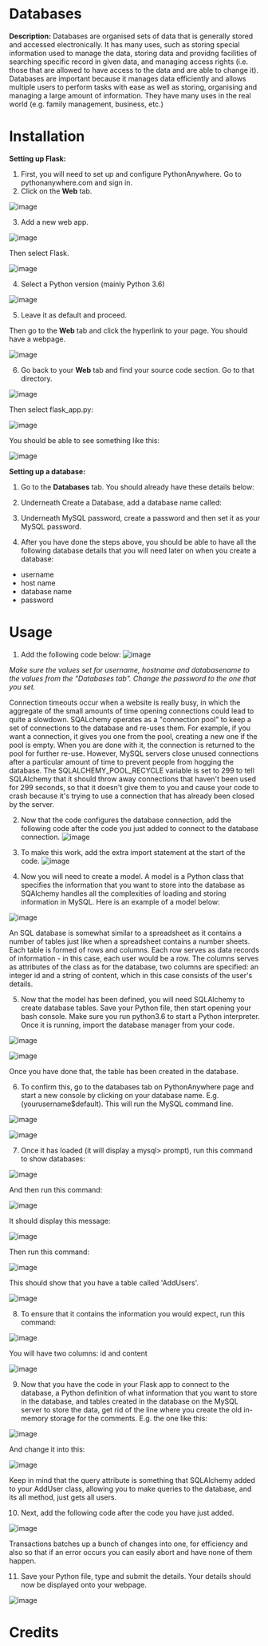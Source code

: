 # Databases

**Description:**
Databases are organised sets of data that is generally stored and accessed electronically. It has many uses, such as storing special 
information used to manage the data, storing data and providng facilities of searching specific record in given data, and managing access
rights (i.e. those that are allowed to have access to the data and are able to change it). Databases are important because it manages data 
efficiently and allows multiple users to perform tasks with ease as well as storing, organising and managing a large amount of information.
They have many uses in the real world (e.g. family management, business, etc.) 

# Installation
**Setting up Flask:**

1. First, you will need to set up and configure PythonAnywhere. Go to pythonanywhere.com and sign in.
2. Click on the **Web** tab.

![image](https://user-images.githubusercontent.com/56465665/66878748-18061580-f007-11e9-8bdf-39529ac237d2.png)

3. Add a new web app. 

![image](https://user-images.githubusercontent.com/56465665/66880146-3ec74a80-f00d-11e9-8740-4e2b3c977d27.png)


Then select Flask.

![image](https://user-images.githubusercontent.com/56465665/66880155-51da1a80-f00d-11e9-99b1-cc8626d715ed.png)

4. Select a Python version (mainly Python 3.6)

![image](https://user-images.githubusercontent.com/56465665/66880182-73d39d00-f00d-11e9-863a-0373ff877130.png)

5. Leave it as default and proceed. 

Then go to the **Web** tab and click the hyperlink to your page. You should have a webpage.

![image](https://user-images.githubusercontent.com/56465665/66880248-db89e800-f00d-11e9-844d-0388ad57e12c.png)

6. Go back to your **Web** tab and find your source code section. Go to that directory.

![image](https://user-images.githubusercontent.com/56465665/66880330-2d327280-f00e-11e9-9ee2-74dc2381e065.png)

Then select flask_app.py:

![image](https://user-images.githubusercontent.com/56465665/66880373-5d7a1100-f00e-11e9-81b0-403e6c73f5c8.png)

You should be able to see something like this: 

![image](https://user-images.githubusercontent.com/56465665/66880398-75ea2b80-f00e-11e9-99e6-c1d5d24a3b7b.png)

**Setting up a database:**

1. Go to the **Databases** tab. You should already have these details below:


2. Underneath Create a Database, add a database name called:


3. Underneath MySQL password, create a password and then set it as your MySQL password. 

4. After you have done the steps above, you should be able to have all the following database details that you will need later on when you create a database:
* username 
* host name
* database name 
* password

# Usage
1. Add the following code below:
![image](https://user-images.githubusercontent.com/56465665/66709672-ba4ca180-ed58-11e9-823f-d519c746c3b9.png)


*Make sure the values set for username, hostname and databasename to the values from the "Databases tab". Change the password to the one 
that you set.*

Connection timeouts occur when a website is really busy, in which the aggregate of the small amounts of time opening connections could lead to quite a slowdown. SQALchemy operates as a "connection pool" to keep a set of connections to the database and re-uses them. For example, if you want a connection, it gives you one from the pool, creating a new one if the pool is empty. When you are done with it, the connection is returned to the pool for further re-use. However, MySQL servers close unused connections after a particular amount of time to prevent people from hogging the database. The SQLALCHEMY_POOL_RECYCLE variable is set to 299 to tell SQLAlchemy that it should throw away connections that haven't been used for 299 seconds, so that it doesn't give them to you and cause your code to crash because it's trying to use a connection that has already been closed by the server.


2. Now that the code configures the database connection, add the following code after the code you just added to connect to the database connection. 
![image](https://user-images.githubusercontent.com/56465665/66709888-9ab77800-ed5c-11e9-9faa-ab1f6af7e512.png)

3. To make this work, add the extra import statement at the start of the code. 
![image](https://user-images.githubusercontent.com/56465665/66710001-2fbb7080-ed5f-11e9-9aa9-3c7a65ddd7f5.png)

4. Now you will need to create a model. A model is a Python class that specifies the information that you want to store into the database as SQAlchemy handles all the complexities of loading and storing information in MySQL. Here is an example of a model below:

![image](https://user-images.githubusercontent.com/56465665/66710016-685b4a00-ed5f-11e9-8ce4-b243f98fb156.png)

An SQL database is somewhat similar to a spreadsheet as it contains a number of tables just like when a spreadsheet contains a number sheets. Each table is formed of rows and columns. Each row serves as data records of information - in this case, each user would be a row. The columns serves as attributes of the class as for the database, two columns are specified: an integer id and a string of content, which in this case consists of the user's details. 

5. Now that the model has been defined, you will need SQLAlchemy to create database tables. Save your Python file, then start opening your bash console. Make sure you run python3.6 to start a Python interpreter. Once it is running, import the database manager from your code. 

![image](https://user-images.githubusercontent.com/56465665/66830253-c460e100-efa0-11e9-8b99-533a6f2274fd.png)

![image](https://user-images.githubusercontent.com/56465665/66830688-cd9e7d80-efa1-11e9-8351-6ba8165b90c0.png)


Once you have done that, the table has been created in the database. 

6. To confirm this, go to the databases tab on PythonAnywhere page and start a new console by clicking on your database name. E.g. (yourusername$default). This will run the MySQL command line. 

![image](https://user-images.githubusercontent.com/56465665/66828276-57e3e300-ef9c-11e9-9bb3-e77c51cd756c.png)

![image](https://user-images.githubusercontent.com/56465665/66828430-bd37d400-ef9c-11e9-91c8-ce5d1e35603a.png)

7. Once it has loaded (it will display a mysql> prompt), run this command to show databases:

![image](https://user-images.githubusercontent.com/56465665/66831807-40105d00-efa4-11e9-8221-e057bc6f9822.png)

And then run this command:

![image](https://user-images.githubusercontent.com/56465665/66832206-20c5ff80-efa5-11e9-90a8-9b7a9efc3930.png)

It should display this message:

![image](https://user-images.githubusercontent.com/56465665/66832275-510d9e00-efa5-11e9-9bed-06a8184f4df8.png)

Then run this command:

![image](https://user-images.githubusercontent.com/56465665/66832340-73072080-efa5-11e9-8925-168fef759ef0.png)

This should show that you have a table called 'AddUsers'.

![image](https://user-images.githubusercontent.com/56465665/66832397-8e722b80-efa5-11e9-859e-dade78897e71.png)

8. To ensure that it contains the information you would expect, run this command:

![image](https://user-images.githubusercontent.com/56465665/66832517-cda07c80-efa5-11e9-8bb0-756875756924.png)

You will have two columns: id and content

![image](https://user-images.githubusercontent.com/56465665/66832579-ed37a500-efa5-11e9-9106-ae62c0ae0ecd.png)


9. Now that you have the code in your Flask app to connect to the database, a Python definition of what information that you want to store in the database, and tables created in the database on the MySQL server to store the data, get rid of the line where you create the old in-memory storage for the comments. E.g. the one like this:

![image](https://user-images.githubusercontent.com/56465665/66724148-21a84580-ee6e-11e9-8618-2613f62a6954.png)

And change it into this: 

![image](https://user-images.githubusercontent.com/56465665/66724167-6338f080-ee6e-11e9-8402-d0a1349b323e.png)

Keep in mind that the query attribute is something that SQLAlchemy added to your AddUser class, allowing you to make queries to the database, and its all method, just gets all users.

10. Next, add the following code after the code you have just added. 

![image](https://user-images.githubusercontent.com/56465665/66724180-8fed0800-ee6e-11e9-9147-f850432d8923.png)

Transactions batches up a bunch of changes into one, for efficiency and also so that if an error occurs you can easily abort and have none of them happen. 

11. Save your Python file, type and submit the details. Your details should now be displayed onto your webpage.

![image](https://user-images.githubusercontent.com/56465665/66724197-d0e51c80-ee6e-11e9-87d7-6d29a60959fa.png)

# Credits









